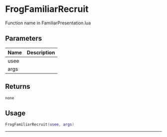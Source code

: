 # FrogFamiliarRecruit

Function name in FamiliarPresentation.lua

## Parameters

| Name | Description |
| ---- | ----------- |
| usee |             |
| args |             |

## Returns

`none`

## Usage

```lua
FrogFamiliarRecruit(usee, args)
```

---
